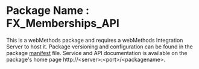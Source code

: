 # Package Name : FX_Memberships_API
This is a webMethods package and requires a webMethods Integration Server to host it. Package versioning and configuration can be found in the package [manifest](./FX_Memberships_API/manifest.v3) file. Service and API documentation is available on the package's home page http://&lt;server&gt;:&lt;port&gt;/&lt;packagename>.
